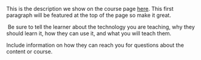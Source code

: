 This is the description we show on the course page [here](https://lab.github.com/Hari-Haran-06/hari). This first paragraph will be featured at the top of the page so make it great.
​

​
Be sure to tell the learner about the technology you are teaching, why they should learn it, how they can use it, and what you will teach them.
​


Include information on how they can reach you for questions about the content or course. 